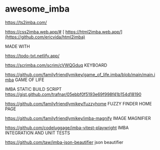 # awesome_imba

https://ts2imba.com/

https://css2imba.web.app/#
[
https://html2imba.web.app/](https://github.com/ericvida/html2imba)


MADE WITH

https://todo-txt.netlify.app/


https://scrimba.com/scrim/cVWQGduq KEYBOARD

https://github.com/familyfriendlymikey/game_of_life.imba/blob/main/main.imba GAME OF LIFE

IMBA STATIC BUILD SCRIPT https://gist.github.com/trafnar/05ebbf0f5193e69f998f41b154d18190

https://github.com/familyfriendlymikey/fuzzyhome FUZZY FINDER HOME PAGE

https://github.com/familyfriendlymikey/imba-magnify IMAGE MAGNIFIER

https://github.com/codeluggage/imba-vitest-playwright IMBA INTEGRATION AND UNIT TESTS

https://github.com/taw/imba-json-beautifier json beautifier
